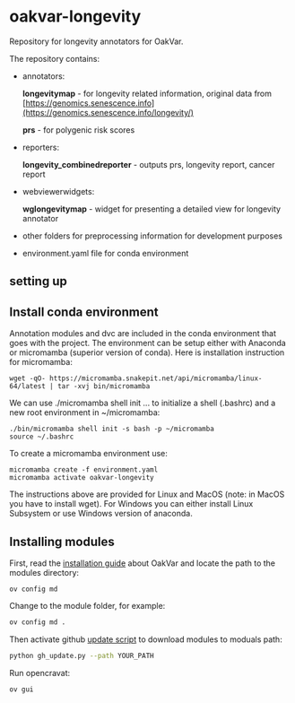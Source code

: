# oakvar-longevity

Repository for longevity annotators for OakVar.

The repository contains:
* annotators:

  **longevitymap** - for longevity related information, original data from [https://genomics.senescence.info](https://genomics.senescence.info/longevity/)
  
  **prs** - for polygenic risk scores
* reporters:

  **longevity_combinedreporter** - outputs prs, longevity report, cancer report
 
* webviewerwidgets:

  **wglongevitymap** - widget for presenting a detailed view for longevity annotator
 
* other folders for preprocessing information for development purposes
* environment.yaml file for conda environment

## setting up

Install conda environment
-------------------------
Annotation modules and dvc are included in the conda environment that goes with the project.
The environment can be setup either with Anaconda or micromamba (superior version of conda).
Here is installation instruction for micromamba:
```
wget -qO- https://micromamba.snakepit.net/api/micromamba/linux-64/latest | tar -xvj bin/micromamba
```
We can use ./micromamba shell init ... to initialize a shell (.bashrc) and a new root environment in ~/micromamba:
```
./bin/micromamba shell init -s bash -p ~/micromamba
source ~/.bashrc
```
To create a micromamba environment use:
```
micromamba create -f environment.yaml
micromamba activate oakvar-longevity
```

The instructions above are provided for Linux and MacOS (note: in MacOS you have to install wget).
For Windows you can either install Linux Subsystem or use Windows version of anaconda.


Installing modules
--------------------

First, read the [installation guide](https://rkimoakbioinformatics.github.io/oakvar/install_system/) about OakVar and locate the path to the modules directory:

```base
ov config md
```

Change to the module folder, for example:
```bash
ov config md .
```

Then activate github [update script](https://github.com/dna-seq/opencravat-longevity/blob/main/utility_scripts/gh_update.py) to download modules to moduals path:
```bash
python gh_update.py --path YOUR_PATH
```

Run opencravat:
```bash
ov gui
```

